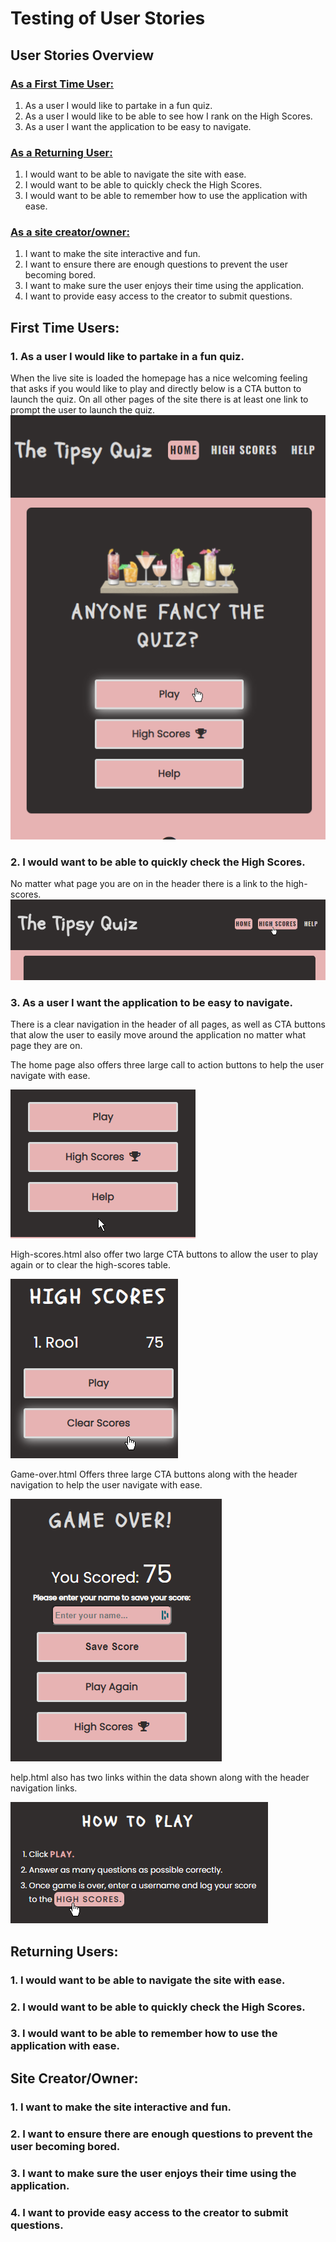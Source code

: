 # Testing of User Stories

## User Stories Overview

### [As a First Time User:](#first-time-users)

1. As a user I would like to partake in a fun quiz.
2. As a user I would like to be able to see how I rank on the High Scores.
3. As a user I want the application to be easy to navigate.

### [As a Returning User:](#returning-users)

1. I would want to be able to navigate the site with ease.
2. I would want to be able to quickly check the High Scores.
3. I would want to be able to remember how to use the application with ease.

### [As a site creator/owner:](#site-creator-owner)

1. I want to make the site interactive and fun.
2. I want to ensure there are enough questions to prevent the user becoming bored.
3. I want to make sure the user enjoys their time using the application.
4. I want to provide easy access to the creator to submit questions.

## First Time Users:

### 1. As a user I would like to partake in a fun quiz.

When the live site is loaded the homepage has a nice welcoming feeling that asks if you would like to play and directly below is a CTA button to launch the quiz. On all other pages of the site there is at least one link to prompt the user to launch the quiz.
![photo of index.html play button](/assets/images/usertests-images/play-onload.png)

### 2. I would want to be able to quickly check the High Scores.

No matter what page you are on in the header there is a link to the high-scores.
![Photo of highscores link.](/assets/images/usertests-images/high-scores-story.png)

### 3. As a user I want the application to be easy to navigate.

There is a clear navigation in the header of all pages, as well as CTA buttons that alow the user to easily move around the application no matter what page they are on.

The home page also offers three large call to action buttons to help the user navigate with ease.

![index.html CTA buttons](/assets/images/usertests-images/index-nav.png)

High-scores.html also offer two large CTA buttons to allow the user to play again or to clear the high-scores table.

![Photo of highscores CTA buttons](/assets/images/usertests-images/high-scores-nav.png)

Game-over.html Offers three large CTA buttons along with the header navigation to help the user navigate with ease.

![Photo of game-over CTA buttons](/assets/images/usertests-images/game-over-nav.png)

help.html also has two links within the data shown along with the header navigation links.

![Photo of help links](/assets/images/usertests-images/help-links.png)

## Returning Users:

### 1. I would want to be able to navigate the site with ease.

### 2. I would want to be able to quickly check the High Scores.

### 3. I would want to be able to remember how to use the application with ease.

## Site Creator/Owner:

### 1. I want to make the site interactive and fun.

### 2. I want to ensure there are enough questions to prevent the user becoming bored.

### 3. I want to make sure the user enjoys their time using the application.

### 4. I want to provide easy access to the creator to submit questions.
